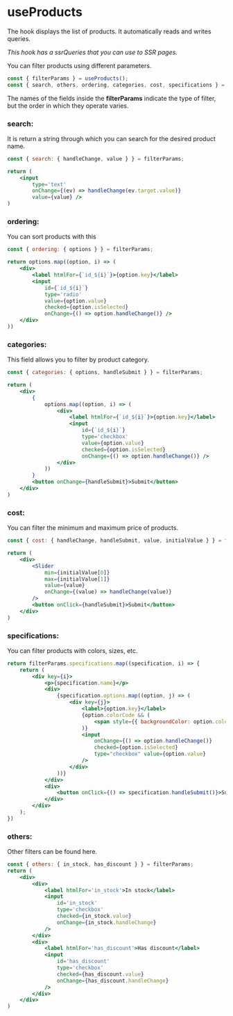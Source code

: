 # useProducts

The hook displays the list of products. It automatically reads and writes queries.

_This hook has a ssrQueries that you can use to SSR pages._

You can filter products using different parameters.

```js
const { filterParams } = useProducts();
const { search, others, ordering, categories, cost, specifications } = filterParams;
```

The names of the fields inside the **filterParams** indicate the type of filter, but the order in which they operate
varies.

### search:

It is return a string through which you can search for the desired product name.

```jsx
const { search: { handleChange, value } } = filterParams;

return (
    <input
        type='text'
        onChange={(ev) => handleChange(ev.target.value)}
        value={value} />
)
```

### ordering:

You can sort products with this

```jsx
const { ordering: { options } } = filterParams;

return options.map((option, i) => (
    <div>
        <label htmlFor={`id_${i}`}>{option.key}</label>
        <input
            id={`id_${i}`}
            type='radio'
            value={option.value}
            checked={option.isSelected}
            onChange={() => option.handleChange()} />
    </div>
))
```

### categories:

This field allows you to filter by product category.

```jsx
const { categories: { options, handleSubmit } } = filterParams;

return (
    <div>
        {
            options.map((option, i) => (
                <div>
                    <label htmlFor={`id_${i}`}>{option.key}</label>
                    <input
                        id={`id_${i}`}
                        type='checkbox'
                        value={option.value}
                        checked={option.isSelected}
                        onChange={() => option.handleChange()} />
                </div>
            ))
        }
        <button onChange={handleSubmit}>Submit</button>
    </div>
)
```

### cost:

You can filter the minimum and maximum price of products.

```jsx
const { cost: { handleChange, handleSubmit, value, initialValue } } = filterParams;

return (
    <div>
        <Slider
            min={initialValue[0]}
            max={initialValue[1]}
            value={value}
            onChange={(value) => handleChange(value)}
        />
        <button onClick={handleSubmit}>Submit</button>
    </div>
)
```

### specifications:

You can filter products with colors, sizes, etc.

```jsx
return filterParams.specifications.map((specification, i) => {
    return (
        <div key={i}>
            <p>{specification.name}</p>
            <div>
                {specification.options.map((option, j) => (
                    <div key={j}>
                        <label>{option.key}</label>
                        {option.colorCode && (
                            <span style={{ backgroundColor: option.colorCode }} />
                        )}
                        <input
                            onChange={() => option.handleChange()}
                            checked={option.isSelected}
                            type="checkbox" value={option.value}
                        />
                    </div>
                ))}
            </div>
            <div>
                <button onClick={() => specification.handleSubmit()}>Submit</button>
            </div>
        </div>
    );
})
```

### others:

Other filters can be found here.

```jsx
const { others: { in_stock, has_discount } } = filterParams;
return (
    <div>
        <div>
            <label htmlFor='in_stock'>In stock</label>
            <input
                id='in_stock'
                type='checkbox'
                checked={in_stock.value}
                onChange={in_stock.handleChange}
            />
        </div>
        <div>
            <label htmlFor='has_discount'>Has discount</label>
            <input
                id='has_discount'
                type='checkbox'
                checked={has_discount.value}
                onChange={has_discount.handleChange}
            />
        </div>
    </div>
)
```

